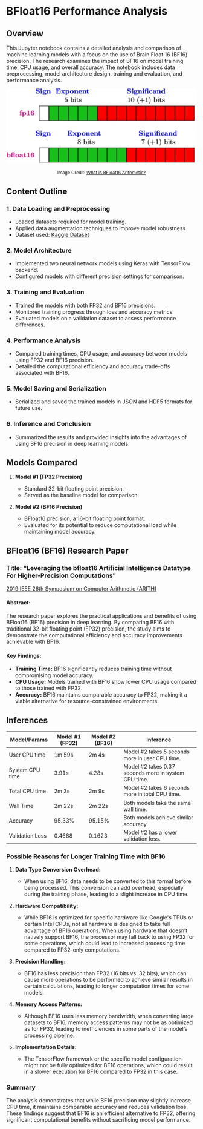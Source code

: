 # BFloat16 Performance Analysis

## Overview

This Jupyter notebook contains a detailed analysis and comparison of machine learning models with a focus on the use of Brain Float 16 (BF16) precision. The research examines the impact of BF16 on model training time, CPU usage, and overall accuracy. The notebook includes data preprocessing, model architecture design, training and evaluation, and performance analysis.
<p align="center">
  <img src="https://github.com/1Aditya7/BFloat16/blob/main/BF16_media/bfloat16-fp16.jpg" width="600"/>
</p>
<p align="center">
  <small>Image Credit: <a href="https://nhigham.com/2020/06/02/what-is-bfloat16-arithmetic/" target="_blank">What is BFloat16 Arithmetic?</a></small>
</p>

## Content Outline

### 1. Data Loading and Preprocessing
- Loaded datasets required for model training.
- Applied data augmentation techniques to improve model robustness.
- Dataset used: [Kaggle Dataset](https://www.kaggle.com/datasets/charlesbeauchamp/ps-20174392719-1491204439457-logcsv)

### 2. Model Architecture
- Implemented two neural network models using Keras with TensorFlow backend.
- Configured models with different precision settings for comparison.

### 3. Training and Evaluation
- Trained the models with both FP32 and BF16 precisions.
- Monitored training progress through loss and accuracy metrics.
- Evaluated models on a validation dataset to assess performance differences.

### 4. Performance Analysis
- Compared training times, CPU usage, and accuracy between models using FP32 and BF16 precision.
- Detailed the computational efficiency and accuracy trade-offs associated with BF16.

### 5. Model Saving and Serialization
- Serialized and saved the trained models in JSON and HDF5 formats for future use.

### 6. Inference and Conclusion
- Summarized the results and provided insights into the advantages of using BF16 precision in deep learning models.

## Models Compared

1. **Model #1 (FP32 Precision)**
   - Standard 32-bit floating point precision.
   - Served as the baseline model for comparison.

2. **Model #2 (BF16 Precision)**
   - BFloat16 precision, a 16-bit floating point format.
   - Evaluated for its potential to reduce computational load while maintaining model accuracy.

## BFloat16 (BF16) Research Paper

### Title: "Leveraging the bfloat16 Artificial Intelligence Datatype For Higher-Precision Computations"
[2019 IEEE 26th Symposium on Computer Arithmetic (ARITH)](https://www.kaggle.com/datasets/charlesbeauchamp/ps-20174392719-1491204439457-logcsv)

#### Abstract:
The research paper explores the practical applications and benefits of using BFloat16 (BF16) precision in deep learning. By comparing BF16 with traditional 32-bit floating point (FP32) precision, the study aims to demonstrate the computational efficiency and accuracy improvements achievable with BF16.

#### Key Findings:
- **Training Time:** BF16 significantly reduces training time without compromising model accuracy.
- **CPU Usage:** Models trained with BF16 show lower CPU usage compared to those trained with FP32.
- **Accuracy:** BF16 maintains comparable accuracy to FP32, making it a viable alternative for resource-constrained environments.

## Inferences

| Model/Params     | Model #1 (FP32) | Model #2 (BF16) | Inference                                             |
|------------------|-----------------|-----------------|-------------------------------------------------------|
| User CPU time    | 1m 59s          | 2m 4s           | Model #2 takes 5 seconds more in user CPU time.       |
| System CPU time  | 3.91s           | 4.28s           | Model #2 takes 0.37 seconds more in system CPU time.  |
| Total CPU time   | 2m 3s           | 2m 9s           | Model #2 takes 6 seconds more in total CPU time.      |
| Wall Time        | 2m 22s          | 2m 22s          | Both models take the same wall time.                  |
| Accuracy         | 95.33%          | 95.15%          | Both models achieve similar accuracy.                 |
| Validation Loss  | 0.4688          | 0.1623          | Model #2 has a lower validation loss.                 |

### Possible Reasons for Longer Training Time with BF16

1. **Data Type Conversion Overhead:**
   - When using BF16, data needs to be converted to this format before being processed. This conversion can add overhead, especially during the training phase, leading to a slight increase in CPU time.
   
2. **Hardware Compatibility:**
   - While BF16 is optimized for specific hardware like Google's TPUs or certain Intel CPUs, not all hardware is designed to take full advantage of BF16 operations. When using hardware that doesn’t natively support BF16, the processor may fall back to using FP32 for some operations, which could lead to increased processing time compared to FP32-only computations.

3. **Precision Handling:**
   - BF16 has less precision than FP32 (16 bits vs. 32 bits), which can cause more operations to be performed to achieve similar results in certain calculations, leading to longer computation times for some models.

4. **Memory Access Patterns:**
   - Although BF16 uses less memory bandwidth, when converting large datasets to BF16, memory access patterns may not be as optimized as for FP32, leading to inefficiencies in some parts of the model’s processing pipeline.

5. **Implementation Details:**
   - The TensorFlow framework or the specific model configuration might not be fully optimized for BF16 operations, which could result in a slower execution for BF16 compared to FP32 in this case.

### Summary
The analysis demonstrates that while BF16 precision may slightly increase CPU time, it maintains comparable accuracy and reduces validation loss. These findings suggest that BF16 is an efficient alternative to FP32, offering significant computational benefits without sacrificing model performance.
